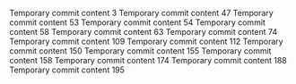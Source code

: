 Temporary commit content 3
Temporary commit content 47
Temporary commit content 53
Temporary commit content 54
Temporary commit content 58
Temporary commit content 63
Temporary commit content 74
Temporary commit content 109
Temporary commit content 112
Temporary commit content 150
Temporary commit content 155
Temporary commit content 158
Temporary commit content 174
Temporary commit content 188
Temporary commit content 195
